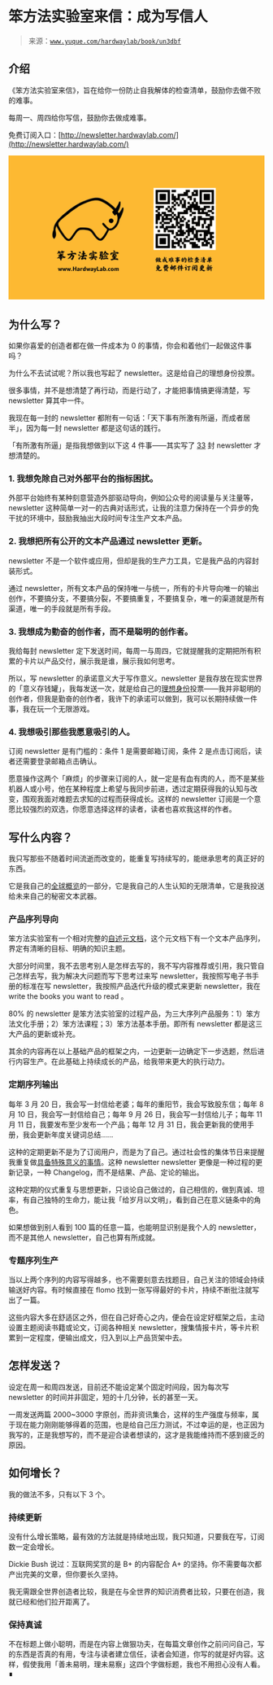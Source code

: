 # 笨方法实验室来信：成为写信人

> 来源：[`www.yuque.com/hardwaylab/book/un3dbf`](https://www.yuque.com/hardwaylab/book/un3dbf)



## 介绍

 

《笨方法实验室来信》，旨在给你一份防止自我解体的检查清单，鼓励你去做不败的难事。 

每周一、周四给你写信，鼓励你去做成难事。 

免费订阅入口：[http://newsletter.hardwaylab.com/](http://newsletter.hardwaylab.com/) 

![邮件订阅图片.png](img/daf82add06bc7972186b5459757c8829.png)  

## 为什么写？



如果你喜爱的创造者都在做一件成本为 0 的事情，你会和着他们一起做这件事吗？ 

为什么不去试试呢？所以我也写起了 newsletter。这是给自己的理想身份投票。 

很多事情，并不是想清楚了再行动，而是行动了，才能把事情搞更得清楚，写 newsletter 算其中一件。 

我现在每一封的 newsletter 都附有一句话：「天下事有所激有所逼，而成者居半」，因为每一封 newsletter 都是这句话的践行。 

「有所激有所逼」是指我想做到以下这 4 件事——其实写了 [33](http://newsletter.hardwaylab.com/) 封 newsletter 才想清楚的。 

### 1\. 我想免除自己对外部平台的指标困扰。

 

外部平台始终有某种刻意营造外部驱动导向，例如公众号的阅读量与关注量等， newsletter 这种简单一对一的古典对话形式，让我的注意力保持在一个异步的免干扰的环境中，鼓励我抽出大段时间专注生产文本产品。 

### 2\. 我想把所有公开的文本产品通过 newsletter 更新。

 

newsletter 不是一个软件或应用，但却是我的生产力工具，它是我产品的内容封装形式。 

通过 newsletter，所有文本产品的保持唯一与统一，所有的卡片导向唯一的输出创作，不要搞分支，不要搞分裂，不要搞重复，不要搞复杂，唯一的渠道就是所有渠道，唯一的手段就是所有手段。 

### 3\. 我想成为勤奋的创作者，而不是聪明的创作者。

 

我给每封 newsletter 定下发送时间，每周一与周四，它就提醒我的定期把所有积累的卡片以产品交付，展示我是谁，展示我如何思考。 

所以，写 newsletter 的承诺意义大于写作意义。newsletter 是我存放在现实世界的「意义存钱罐」，我每发送一次，就是给自己的[理想身份](http://newsletter.hardwaylab.com/issues/issue-727965)投票——我并非聪明的创作者，但我是勤奋的创作者，我许下的承诺可以做到，我可以长期持续做一件事，我在玩一个无限游戏。 

### 4\. 我想吸引那些我愿意吸引的人。

 

订阅 newsletter 是有门槛的：条件 1 是需要邮箱订阅，条件 2 是点击订阅后，读者还需要登录邮箱点击确认。 

愿意操作这两个「麻烦」的步骤来订阅的人，就一定是有血有肉的人，而不是某些机器人或小号，他在某种程度上希望与我同步前进，透过定期获得我的认知与改变，围观我面对难题去求知的过程而获得成长。这样的 newsletter 订阅是一个意愿比较强烈的双选，你愿意选择这样的读者，读者也喜欢我这样的作者。 

## 写什么内容？

 

我只写那些不随着时间流逝而改变的，能重复写持续写的，能继承思考的真正好的东西。 

它是我自己的[全球概览](http://newsletter.hardwaylab.com/issues/issue-816086)的一部分，它是我自己的人生认知的无限清单，它是我投送给未来自己的秘密文本武器。 

### 产品序列导向

 

笨方法实验室有一个相对完整的[自述元文档](https://www.yuque.com/hardwaylab/book)，这个元文档下有一个文本产品序列，界定有清晰的目标、明确的知识主题。 

大部分时间里，我不去思考别人是怎样去写的，我不写内容推荐或引用，我只管自己怎样去写，我为解决大问题而写下思考过来写 newsletter，我按照写电子书手册的标准在写 newsletter，我按照产品迭代升级的模式来更新 newsletter，我在 write the books you want to read 。 

80% 的 newsletter 是笨方法实验室的过程产品，为三大序列产品服务：1）笨方法文化手册；2）笨方法课程；3）笨方法基本手册。即所有 newsletter 都是这三大产品的更新或补充。 

其余的内容再在以上基础产品的框架之内，一边更新一边确定下一步选题，然后进行内容生产。在此基础上持续成长的产品，给我带来更大的执行动力。 

### 定期序列输出

 

每年 3 月 20 日，我会写一封信给老婆；每年的重阳节，我会写致股东信；每年 8 月 10 日，我会写一封信给自己；每年 9 月 26 日，我会写一封信给儿子；每年 11 月 11 日，我要发布至少发布一个产品；每年 12 月 31 日，我会更新我的使用手册，我会更新年度关键词总结…… 

这种的定期更新不是为了订阅用户，而是为了自己。通过社会性的集体节日来提醒我重复做[具备特殊意义的事情](https://www.notion.so/hardwaylab/TDS-73004a4608404236a77ce522c5b7f92a)。这种 newsletter newsletter 更像是一种过程的更新记录，一种 Changelog，而不是结果、产品、定论的输出。 

这种定期的仪式重复与思想更新，只谈论自己做过的，自己相信的，做到真诚、坦率，有自己独特的生命力，能让我「给岁月以文明」，看到自己在意义链条中的角色。 

如果想做到别人看到 100 篇的任意一篇，也能明显识别是我个人的 newsletter，而不是其他人 newsletter，自己也算有所成就。 

### 专题序列生产

 

当以上两个序列的内容写得越多，也不需要刻意去找题目，自己关注的领域会持续输送好内容。有时候直接在 flomo 找到一张写得最好的卡片，持续不断批注就写出了一篇。 

这些内容大多在舒适区之外，但在自己好奇心之内，便会在设定好框架之后，主动设置主题阅读书籍或论文，订阅各种相关 newsletter，搜集情报卡片，等卡片积累到一定程度，便输出成文，归入到以上产品货架中去。 

## 怎样发送？

 

设定在周一和周四发送，目前还不能设定某个固定时间段，因为每次写 newsletter 的时间并非固定，短的十几分钟，长的甚至一天。 

一周发送两篇 2000~3000 字原创，而非资讯集合，这样的生产强度与频率，属于现在能力刚刚能够得着的范围，也是给自己压力测试，不过幸运的是，也正因为我写的，正是我想写的，而不是迎合读者想读的，这才是我能维持而不感到疲乏的原因。 

## 如何增长？

 

我的做法不多，只有以下 3 个。 

### 持续更新

 

没有什么增长策略，最有效的方法就是持续地出现，我只知道，只要我在写，订阅数一定会增长。 

Dickie Bush 说过：互联网奖赏的是 B+ 的内容配合 A+ 的坚持。你不需要每次都产出完美的文章，但你要长久坚持。 

我无需跟全世界创造者比较，我是在与全世界的知识消费者比较，只要在创造，我就已经和他们拉开距离了。 

### 保持真诚

 

不在标题上做小聪明，而是在内容上做狠功夫，在每篇文章创作之前问问自己，写的东西是否真的有用，专注与读者建立信任，读者会知道，你写的就是好内容。这样，假使我用「善未易明，理未易察」这四个字做标题，我也不用担心没有人看。∎ <ne-h3 id="oXArx" data-lake-id="oXArx"></ne-h3>